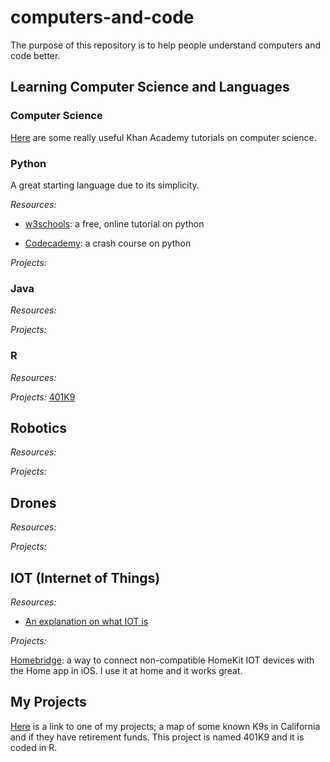 # computers-and-code


The purpose of this repository is to help people understand computers and code better.

## Learning Computer Science and Languages

### Computer Science

[Here](https://www.khanacademy.org/computing/computer-science/) are some really useful Khan Academy tutorials on computer science.


### Python
A great starting language due to its simplicity.

_Resources:_

* [w3schools](https://www.w3schools.com/python/default.asp): a free, online tutorial on python

* [Codecademy](https://www.codecademy.com/learn/learn-python): a crash course on python

_Projects:_

### Java

_Resources:_

_Projects:_

### R

_Resources:_

_Projects:_
[401K9](#my-projects)

## Robotics

_Resources:_

_Projects:_

## Drones
_Resources:_

_Projects:_


## IOT (Internet of Things)

_Resources:_

* [An explanation on what IOT is](https://www.ibm.com/blogs/internet-of-things/what-is-the-iot/)

_Projects:_

[Homebridge](https://github.com/nfarina/homebridge): a way to connect non-compatible HomeKit IOT devices with the Home app in iOS. I use it at home and it works great. 



## My Projects

[Here](https://github.com/samihsq/401k9) is a link to one of my projects; a map of some known K9s in California and if they have retirement funds. This project is named 401K9 and it is coded in R.









